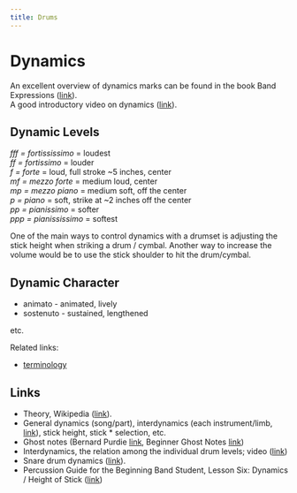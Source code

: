 ```yaml
---
title: Drums
---
```

# Dynamics

An excellent overview of dynamics marks can be found in the book Band Expressions ([link](https://books.google.at/books?id=vRdhuchMvZoC&pg=PP5)).  
A good introductory video on dynamics ([link](https://www.youtube.com/watch?v=UOWApRns4MA)).

## Dynamic Levels

_fff = fortississimo_ = loudest  
_ff = fortissimo_ = louder  
_f = forte_ = loud, full stroke ~5 inches, center  
_mf = mezzo forte_ = medium loud, center  
_mp = mezzo piano_ = medium soft, off the center  
_p = piano_ = soft, strike at ~2 inches off the center  
_pp = pianissimo_ = softer  
_ppp = pianississimo_ = softest

One of the main ways to control dynamics with a drumset is adjusting the stick height when striking a drum / cymbal.
Another way to increase the volume would be to use the stick shoulder to hit the drum/cymbal.

## Dynamic Character

* animato - animated, lively
* sostenuto - sustained, lengthened

etc.

Related links:

- [terminology](https://en.wikipedia.org/wiki/Glossary_of_musical_terminology)

## Links

* Theory, Wikipedia ([link](https://en.wikipedia.org/wiki/Dynamics_%28music%29)).
* General dynamics (song/part), interdynamics (each instrument/limb, [link](https://www.youtube.com/watch?v=6nakks5GDnk)), stick height, stick * selection, etc.
* Ghost notes (Bernard Purdie [link](https://www.youtube.com/watch?v=aLHQG20Xsyg), Beginner Ghost Notes [link](http://www.drumlessons.com/drum-lessons/dynamic-drumming/beginner-ghost-notes/))
* Interdynamics, the relation among the individual drum levels; video ([link](https://www.youtube.com/watch?v=6nakks5GDnk))
* Snare drum dynamics ([link](https://www.youtube.com/watch?v=Let79HWUvF8)).
* Percussion Guide for the Beginning Band Student, Lesson Six: Dynamics / Height of Stick ([link](https://books.google.at/books?id=QuvdAgAAQBAJ&lpg=PA12&ots=ljFcDIk3Ld&dq=staccato%20legato%20snare%20drum&pg=PA18#))
